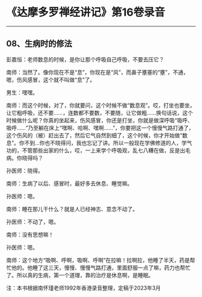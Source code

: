 # 《达摩多罗禅经讲记》第16卷录音

------

## 08、生病时的修法

彭嘉恒：老师数息的时候，是你让那个呼吸自己呼吸，不要去压它？

南师：当然了。像你现在不是“息”，你现在是“风”，而鼻子壅塞的“壅”，不通，嗯，伤风感冒，这个就不叫做“息”了。

男生：嘿嘿。

南师：而这个时候，对了，你就要问，这个时候不做“数息观”。哎，打坐也要坐，让它粗呼吸，还不要……，连数都不要数，不要随，让它做粗……换句话说，这个时候做什么呢？你真的坐起来，伤风感冒，你还是打坐，你就是做深呼吸“吸呼、吸呼……”乃至躺在床上“嘿啊、哈啊、嘿啊……”，你要把这一个慢慢气路打通了，这个伤风的（被）赶出去了，然后它气自然到细了，这个时候，你才开始做“数息”。你不到…你也不晓得问，我也忘记了讲。所以一般现在学佛修道的人，学气功的，不管那些出家的什么，哎，一上来学个呼吸观，乱七八糟在做，反是出毛病。你晓得吗？

孙医师：晓得。

南师：生病了以后、感冒时，最好多去休息、睡觉嘛。

孙医师：嗯。

南师：睡在那儿干什么？就是人已经神志、意念不动了。

孙医师：不动了，嗯。

南师：没有思想嘛！

孙医师：嗯。

南师：这个地方“吸啊、呼啊，吸啊、呼啊”在拉嘛！拉啊拉，他睡了半天，药是帮忙他的。他睡了这三天，慢慢、慢慢气路打通，里面舒服一点了嘛，药力也帮忙了。所以真的生病，第一个道理，靠的治疗是休息啊，是睡眠。

注：本书根据南怀瑾老师1992年香港录音整理，定稿于2023年3月

